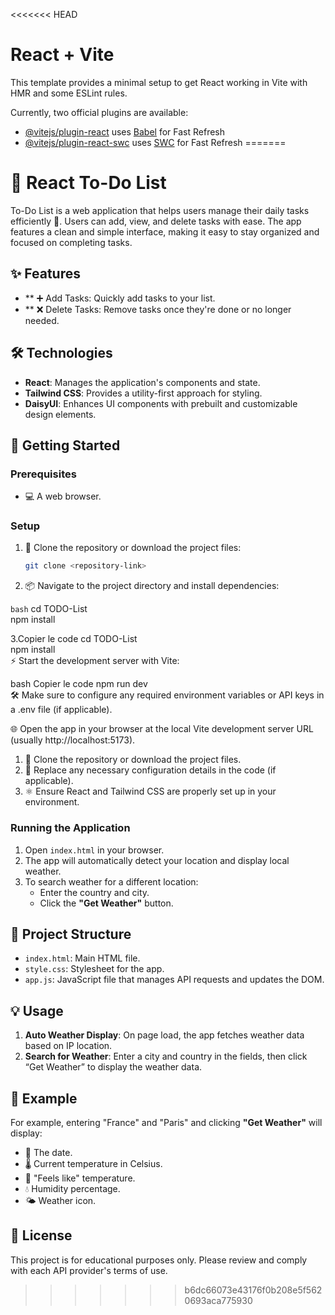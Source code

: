 <<<<<<< HEAD
# React + Vite

This template provides a minimal setup to get React working in Vite with HMR and some ESLint rules.

Currently, two official plugins are available:

- [@vitejs/plugin-react](https://github.com/vitejs/vite-plugin-react/blob/main/packages/plugin-react/README.md) uses [Babel](https://babeljs.io/) for Fast Refresh
- [@vitejs/plugin-react-swc](https://github.com/vitejs/vite-plugin-react-swc) uses [SWC](https://swc.rs/) for Fast Refresh
=======
# 📝 React To-Do List

To-Do List is a web application that helps users manage their daily tasks efficiently 📝. Users can add, view, and delete tasks with ease. The app features a clean and simple interface, making it easy to stay organized and focused on completing tasks.

## ✨ Features

- ** ➕ Add Tasks: Quickly add tasks to your list.
- ** ❌ Delete Tasks: Remove tasks once they're done or no longer needed.

## 🛠️ Technologies



- **React**: Manages the application's components and state.
- **Tailwind CSS**: Provides a utility-first approach for styling.
- **DaisyUI**: Enhances UI components with prebuilt and customizable design elements.

## 🚀 Getting Started

### Prerequisites

- 💻 A web browser.

### Setup  

1. 📂 Clone the repository or download the project files:  
   ```bash  
   git clone <repository-link>
   ```
2. 📦 Navigate to the project directory and install dependencies:

```bash```
cd TODO-List  
npm install

3.Copier le code
cd TODO-List  
npm install  
⚡ Start the development server with Vite:

bash
Copier le code
npm run dev  
🛠️ Make sure to configure any required environment variables or API keys in a .env file (if applicable).

🌐 Open the app in your browser at the local Vite development server URL (usually http://localhost:5173).

1. 📂 Clone the repository or download the project files.
2. 🔑 Replace any necessary configuration details in the code (if applicable).
3. ⚛️ Ensure React and Tailwind CSS are properly set up in your environment.

### Running the Application

1. Open `index.html` in your browser.
2. The app will automatically detect your location and display local weather.
3. To search weather for a different location:
   - Enter the country and city.
   - Click the **"Get Weather"** button.

## 📁 Project Structure

- `index.html`: Main HTML file.
- `style.css`: Stylesheet for the app.
- `app.js`: JavaScript file that manages API requests and updates the DOM.

## 💡 Usage

1. **Auto Weather Display**: On page load, the app fetches weather data based on IP location.
2. **Search for Weather**: Enter a city and country in the fields, then click “Get Weather” to display the weather data.

## 🌈 Example

For example, entering "France" and "Paris" and clicking **"Get Weather"** will display:
- 📅 The date.
- 🌡️ Current temperature in Celsius.
- 👕 "Feels like" temperature.
- 💧 Humidity percentage.
- 🌤️ Weather icon.

## 📜 License

This project is for educational purposes only. Please review and comply with each API provider's terms of use.
>>>>>>> b6dc66073e43176f0b208e5f5620693aca775930
